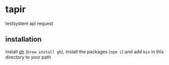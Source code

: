 # tapir

testsystem api request

## installation

install [gh](https://cli.github.com/) (`brew install gh`), install the packages (`npm i`) and add `bin` in this directory to your path
